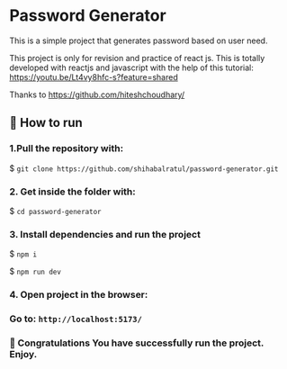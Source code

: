 # Password Generator

This is a simple project that generates password based on user need. 

This project is only for revision and practice of react js. This is totally developed with reactjs and javascript with the help of this tutorial: https://youtu.be/Lt4vy8hfc-s?feature=shared

Thanks to https://github.com/hiteshchoudhary/


## 🚀 How to run
### 1.Pull the repository with:

$ `git clone https://github.com/shihabalratul/password-generator.git`

### 2. Get inside the folder with:
$ `cd password-generator`

### 3. Install dependencies and run the project
$ `npm i`

$ `npm run dev`

### 4. Open project in the browser:

### Go to: `http://localhost:5173/`

### 🌟 Congratulations You have successfully run the project. Enjoy.

